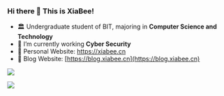 ### Hi there 👋 This is XiaBee!



- :classical_building: Undergraduate student of BIT, majoring in **Computer Science and Technology**
- 🔭 I’m currently working **Cyber Security**
- :star2: Personal Website: https://xiabee.cn
- :star2: Blog Website: [https://blog.xiabee.cn](https://blog.xiabee.cn)



![](https://github-readme-stats.vercel.app/api?username=xiabee&count_private=true&show_icons=true&theme=radical&include_all_commits=true)



![](https://github-readme-stats.vercel.app/api/top-langs/?username=xiabee&hide=css&langs_count=8&theme=radical)
